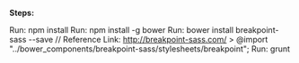 **Steps:**

Run: npm install
Run: npm install -g bower
Run: bower install breakpoint-sass --save // Reference Link: http://breakpoint-sass.com/ > @import "../bower_components/breakpoint-sass/stylesheets/breakpoint";
Run: grunt